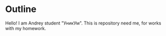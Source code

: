 # Outline
Hello!
I am Andrey student "УникУм".
This is repository need me, for works with my homework.
